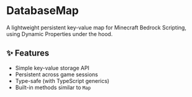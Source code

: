 # DatabaseMap

A lightweight persistent key-value map for Minecraft Bedrock Scripting, using Dynamic Properties under the hood.

## ✨ Features

- Simple key-value storage API
- Persistent across game sessions
- Type-safe (with TypeScript generics)
- Built-in methods similar to `Map`